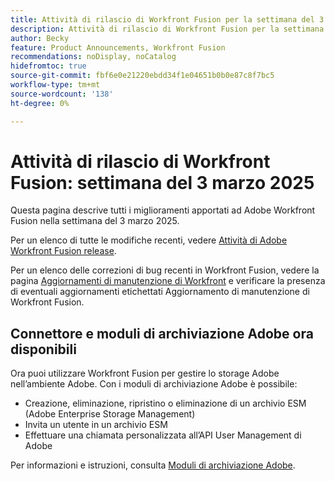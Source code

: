 ```yaml
---
title: Attività di rilascio di Workfront Fusion per la settimana del 3 marzo 2025
description: Attività di rilascio di Workfront Fusion per la settimana del 3 marzo 2025
author: Becky
feature: Product Announcements, Workfront Fusion
recommendations: noDisplay, noCatalog
hidefromtoc: true
source-git-commit: fbf6e0e21220ebdd34f1e04651b0b0e87c8f7bc5
workflow-type: tm+mt
source-wordcount: '138'
ht-degree: 0%

---
```


# Attività di rilascio di Workfront Fusion: settimana del 3 marzo 2025

Questa pagina descrive tutti i miglioramenti apportati ad Adobe Workfront Fusion nella settimana del 3 marzo 2025.

Per un elenco di tutte le modifiche recenti, vedere [Attività di Adobe Workfront Fusion release](/help/workfront-fusion/fusion-product-releases/fusion-release-activity.md).

Per un elenco delle correzioni di bug recenti in Workfront Fusion, vedere la pagina [Aggiornamenti di manutenzione di Workfront](https://experienceleague.adobe.com/en/docs/workfront-known-issues/releases/current-updates) e verificare la presenza di eventuali aggiornamenti etichettati Aggiornamento di manutenzione di Workfront Fusion.

## Connettore e moduli di archiviazione Adobe ora disponibili

Ora puoi utilizzare Workfront Fusion per gestire lo storage Adobe nell’ambiente Adobe. Con i moduli di archiviazione Adobe è possibile:

* Creazione, eliminazione, ripristino o eliminazione di un archivio ESM (Adobe Enterprise Storage Management)
* Invita un utente in un archivio ESM
* Effettuare una chiamata personalizzata all’API User Management di Adobe

Per informazioni e istruzioni, consulta [Moduli di archiviazione Adobe](/help/workfront-fusion/references/apps-and-modules/adobe-connectors/adobe-storage-modules.md).
